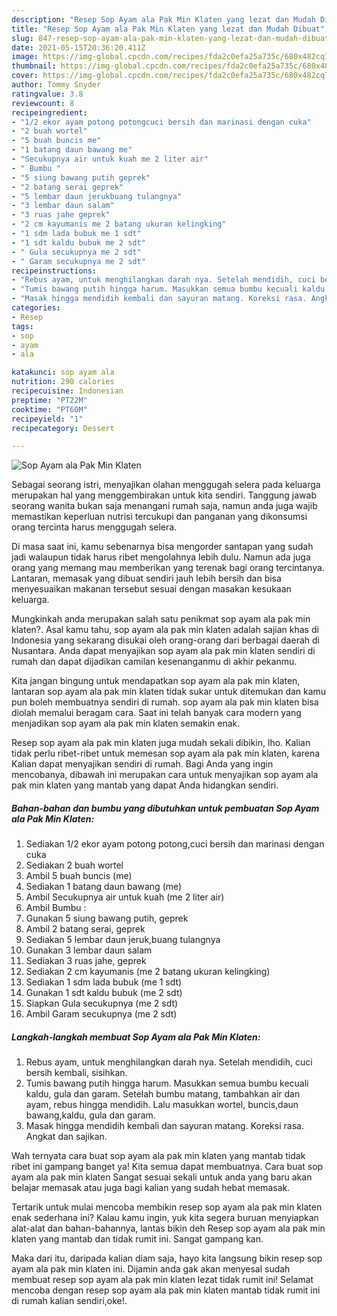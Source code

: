 ```yaml
---
description: "Resep Sop Ayam ala Pak Min Klaten yang lezat dan Mudah Dibuat"
title: "Resep Sop Ayam ala Pak Min Klaten yang lezat dan Mudah Dibuat"
slug: 847-resep-sop-ayam-ala-pak-min-klaten-yang-lezat-dan-mudah-dibuat
date: 2021-05-15T20:36:20.411Z
image: https://img-global.cpcdn.com/recipes/fda2c0efa25a735c/680x482cq70/sop-ayam-ala-pak-min-klaten-foto-resep-utama.jpg
thumbnail: https://img-global.cpcdn.com/recipes/fda2c0efa25a735c/680x482cq70/sop-ayam-ala-pak-min-klaten-foto-resep-utama.jpg
cover: https://img-global.cpcdn.com/recipes/fda2c0efa25a735c/680x482cq70/sop-ayam-ala-pak-min-klaten-foto-resep-utama.jpg
author: Tommy Snyder
ratingvalue: 3.8
reviewcount: 8
recipeingredient:
- "1/2 ekor ayam potong potongcuci bersih dan marinasi dengan cuka"
- "2 buah wortel"
- "5 buah buncis me"
- "1 batang daun bawang me"
- "Secukupnya air untuk kuah me 2 liter air"
- " Bumbu "
- "5 siung bawang putih geprek"
- "2 batang serai geprek"
- "5 lembar daun jerukbuang tulangnya"
- "3 lembar daun salam"
- "3 ruas jahe geprek"
- "2 cm kayumanis me 2 batang ukuran kelingking"
- "1 sdm lada bubuk me 1 sdt"
- "1 sdt kaldu bubuk me 2 sdt"
- " Gula secukupnya me 2 sdt"
- " Garam secukupnya me 2 sdt"
recipeinstructions:
- "Rebus ayam, untuk menghilangkan darah nya. Setelah mendidih, cuci bersih kembali, sisihkan."
- "Tumis bawang putih hingga harum. Masukkan semua bumbu kecuali kaldu, gula dan garam. Setelah bumbu matang, tambahkan air dan ayam, rebus hingga mendidih. Lalu masukkan wortel, buncis,daun bawang,kaldu, gula dan garam."
- "Masak hingga mendidih kembali dan sayuran matang. Koreksi rasa. Angkat dan sajikan."
categories:
- Resep
tags:
- sop
- ayam
- ala

katakunci: sop ayam ala 
nutrition: 290 calories
recipecuisine: Indonesian
preptime: "PT22M"
cooktime: "PT60M"
recipeyield: "1"
recipecategory: Dessert

---
```



![Sop Ayam ala Pak Min Klaten](https://img-global.cpcdn.com/recipes/fda2c0efa25a735c/680x482cq70/sop-ayam-ala-pak-min-klaten-foto-resep-utama.jpg)

Sebagai seorang istri, menyajikan olahan menggugah selera pada keluarga merupakan hal yang menggembirakan untuk kita sendiri. Tanggung jawab seorang  wanita bukan saja menangani rumah saja, namun anda juga wajib memastikan keperluan nutrisi tercukupi dan panganan yang dikonsumsi orang tercinta harus menggugah selera.

Di masa  saat ini, kamu sebenarnya bisa mengorder santapan yang sudah jadi walaupun tidak harus ribet mengolahnya lebih dulu. Namun ada juga orang yang memang mau memberikan yang terenak bagi orang tercintanya. Lantaran, memasak yang dibuat sendiri jauh lebih bersih dan bisa menyesuaikan makanan tersebut sesuai dengan masakan kesukaan keluarga. 



Mungkinkah anda merupakan salah satu penikmat sop ayam ala pak min klaten?. Asal kamu tahu, sop ayam ala pak min klaten adalah sajian khas di Indonesia yang sekarang disukai oleh orang-orang dari berbagai daerah di Nusantara. Anda dapat menyajikan sop ayam ala pak min klaten sendiri di rumah dan dapat dijadikan camilan kesenanganmu di akhir pekanmu.

Kita jangan bingung untuk mendapatkan sop ayam ala pak min klaten, lantaran sop ayam ala pak min klaten tidak sukar untuk ditemukan dan kamu pun boleh membuatnya sendiri di rumah. sop ayam ala pak min klaten bisa diolah memalui beragam cara. Saat ini telah banyak cara modern yang menjadikan sop ayam ala pak min klaten semakin enak.

Resep sop ayam ala pak min klaten juga mudah sekali dibikin, lho. Kalian tidak perlu ribet-ribet untuk memesan sop ayam ala pak min klaten, karena Kalian dapat menyajikan sendiri di rumah. Bagi Anda yang ingin mencobanya, dibawah ini merupakan cara untuk menyajikan sop ayam ala pak min klaten yang mantab yang dapat Anda hidangkan sendiri.

<!--inarticleads1-->

##### Bahan-bahan dan bumbu yang dibutuhkan untuk pembuatan Sop Ayam ala Pak Min Klaten:

1. Sediakan 1/2 ekor ayam potong potong,cuci bersih dan marinasi dengan cuka
1. Sediakan 2 buah wortel
1. Ambil 5 buah buncis (me)
1. Sediakan 1 batang daun bawang (me)
1. Ambil Secukupnya air untuk kuah (me 2 liter air)
1. Ambil  Bumbu :
1. Gunakan 5 siung bawang putih, geprek
1. Ambil 2 batang serai, geprek
1. Sediakan 5 lembar daun jeruk,buang tulangnya
1. Gunakan 3 lembar daun salam
1. Sediakan 3 ruas jahe, geprek
1. Sediakan 2 cm kayumanis (me 2 batang ukuran kelingking)
1. Sediakan 1 sdm lada bubuk (me 1 sdt)
1. Gunakan 1 sdt kaldu bubuk (me 2 sdt)
1. Siapkan  Gula secukupnya (me 2 sdt)
1. Ambil  Garam secukupnya (me 2 sdt)




<!--inarticleads2-->

##### Langkah-langkah membuat Sop Ayam ala Pak Min Klaten:

1. Rebus ayam, untuk menghilangkan darah nya. Setelah mendidih, cuci bersih kembali, sisihkan.
1. Tumis bawang putih hingga harum. Masukkan semua bumbu kecuali kaldu, gula dan garam. Setelah bumbu matang, tambahkan air dan ayam, rebus hingga mendidih. Lalu masukkan wortel, buncis,daun bawang,kaldu, gula dan garam.
1. Masak hingga mendidih kembali dan sayuran matang. Koreksi rasa. Angkat dan sajikan.




Wah ternyata cara buat sop ayam ala pak min klaten yang mantab tidak ribet ini gampang banget ya! Kita semua dapat membuatnya. Cara buat sop ayam ala pak min klaten Sangat sesuai sekali untuk anda yang baru akan belajar memasak atau juga bagi kalian yang sudah hebat memasak.

Tertarik untuk mulai mencoba membikin resep sop ayam ala pak min klaten enak sederhana ini? Kalau kamu ingin, yuk kita segera buruan menyiapkan alat-alat dan bahan-bahannya, lantas bikin deh Resep sop ayam ala pak min klaten yang mantab dan tidak rumit ini. Sangat gampang kan. 

Maka dari itu, daripada kalian diam saja, hayo kita langsung bikin resep sop ayam ala pak min klaten ini. Dijamin anda gak akan menyesal sudah membuat resep sop ayam ala pak min klaten lezat tidak rumit ini! Selamat mencoba dengan resep sop ayam ala pak min klaten mantab tidak rumit ini di rumah kalian sendiri,oke!.

